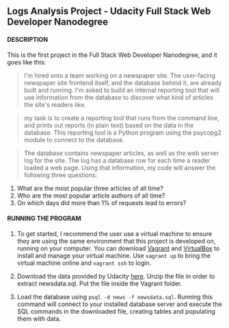 ## Logs Analysis Project - Udacity Full Stack Web Developer Nanodegree

#### DESCRIPTION
This is the first project in the Full Stack Web Developer Nanodegree, and it goes like this:

>I'm hired onto a team working on a newspaper site. The user-facing newspaper site frontend itself, and the database behind it, are already built and running. I'm asked to build an internal reporting tool that will use information from the database to discover what kind of articles the site's readers like.

>my task is to create a reporting tool that runs from the command line, and prints out reports (in plain text) based on the data in the database. This reporting tool is a Python program using the psycopg2 module to connect to the database.

>The database contains newspaper articles, as well as the web server log for the site. The log has a database row for each time a reader loaded a web page. Using that information, my code will answer the following three questions:

1. What are the most popular three articles of all time?
2. Who are the most popular article authors of all time?
3. On which days did more than 1% of requests lead to errors?

#### RUNNING THE PROGRAM
1. To get started, I recommend the user use a virtual machine to ensure they are using the same environment that this project is developed on, running on your computer. You can download [Vagrant](https://www.vagrantup.com/) and [VirtualBox](https://www.virtualbox.org/wiki/Download_Old_Builds_5_1) to install and manage your virtual machine.
Use `vagrant up` to bring the virtual machine online and `vagrant ssh` to login.

2. Download the data provided by Udacity [here](https://d17h27t6h515a5.cloudfront.net/topher/2016/August/57b5f748_newsdata/newsdata.zip). Unzip the file in order to extract newsdata.sql. Put the file inside the Vagrant folder. 

3. Load the database using `psql -d news -f newsdata.sql`. 
	Running this command will connect to your installed database server and execute the SQL commands in the downloaded file, creating tables and populating them with data.